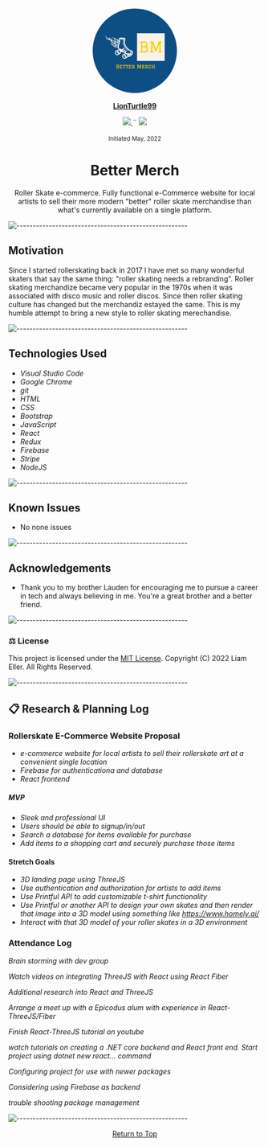 <p align="center">
    <br>
    <img style="border-radius: 100%; width: 12em;" src="./src/assets/images/bm-blue-logo.png">
    <p align="center">
    </p>
    <p align="center">
        <a href="https://github.com/lionturtle99">
            <strong>LionTurtle99</strong>
        </a>
    </p>
    <p align="center">
        <a href="mailto:<liamthelastson@gmail.com>">
            <img src="https://img.shields.io/badge/-Email%20Me-CA4245?loggithub&logoWidth=30">
        </a>
        ¨
        <a href="https://linkedin.com/in/liameller">
            <img src="https://img.shields.io/badge/-LinkedIn-black.svg?style=plastic&logo=linkedin&colorB=2867B2">
        </a>
    </p>    
</p>

<p align="center">
  <small>Initiated May, 2022</small>
</p>

<h1 align="center">Better Merch</h1>

<p align="center">Roller Skate e-commerce. Fully functional e-Commerce website for local artists to sell their more modern "better" roller skate merchandise than what's currently available on a single platform.</p>

<!-- <p align="center"><a href="#">Visit live site</a></p> -->

![-----------------------------------------------------](https://raw.githubusercontent.com/andreasbm/readme/master/assets/lines/aqua.png)

## Motivation

Since I started rollerskating back in 2017 I have met so many wonderful skaters that say the same thing: "roller skating needs a rebranding". Roller skating merchandize became very popular in the 1970s when it was associated with disco music and roller discos. Since then roller skating culture has changed but the merchandiz estayed the same. This is my humble attempt to bring a new style to roller skating merechandise.

![-----------------------------------------------------](https://raw.githubusercontent.com/andreasbm/readme/master/assets/lines/aqua.png)

## Technologies Used

* _Visual Studio Code_
* _Google Chrome_
* _git_
* _HTML_
* _CSS_
* _Bootstrap_
* _JavaScript_
* _React_
* _Redux_
* _Firebase_
* _Stripe_
* _NodeJS_

![-----------------------------------------------------](https://raw.githubusercontent.com/andreasbm/readme/master/assets/lines/aqua.png)

## Known Issues
* No none issues

![-----------------------------------------------------](https://raw.githubusercontent.com/andreasbm/readme/master/assets/lines/aqua.png)

## Acknowledgements
- Thank you to my brother Lauden for encouraging me to pursue a career in tech and always believing in me. You're a great brother and a better friend.

![-----------------------------------------------------](https://raw.githubusercontent.com/andreasbm/readme/master/assets/lines/aqua.png)

### ⚖️ License

This project is licensed under the [MIT License](https://opensource.org/licenses/MIT). Copyright (C) 2022 Liam Eller. All Rights Reserved.

![-----------------------------------------------------](https://raw.githubusercontent.com/andreasbm/readme/master/assets/lines/aqua.png)

## 📋 Research & Planning Log

### Rollerskate E-Commerce Website Proposal

* _e-commerce website for local artists to sell their rollerskate art at a convenient single location_
* _Firebase for authenticationa and database_
* _React frontend_

##### MVP
* _Sleek and professional UI_
* _Users should be able to signup/in/out_
* _Search a database for items available for purchase_ 
* _Add items to a shopping cart and securely purchase those items_

#### Stretch Goals
* _3D landing page using ThreeJS_
* _Use authentication and authorization for artists to add items_
* _Use Printful API to add customizable t-shirt functionality_
* _Use Printful or another API to design your own skates and then render that image into a 3D model using something like https://www.homely.ai/_
* _Interact with that 3D model of your roller skates in a 3D environment_

### Attendance Log

_Brain storming with dev group_

_Watch videos on integrating ThreeJS with React using React Fiber_

_Additional research into React and ThreeJS_

_Arrange a meet up with a Epicodus alum with experience in React-ThreeJS/Fiber_

_Finish React-ThreeJS tutorial on youtube_

_watch tutorials on creating a .NET core backend and React front end. Start project using dotnet new react... command_

_Configuring project for use with newer packages_

_Considering using Firebase as backend_

_trouble shooting package management_

![-----------------------------------------------------](https://raw.githubusercontent.com/andreasbm/readme/master/assets/lines/aqua.png)

<p align="center"><a href="#">Return to Top</a></p>